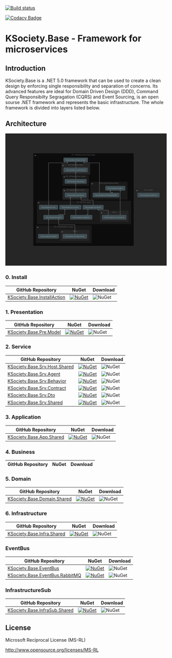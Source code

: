 [![Build status](https://ci.appveyor.com/api/projects/status/svxutqmffkucfp0r?svg=true)](https://ci.appveyor.com/project/maniglia/ksociety-base)

[![Codacy Badge](https://app.codacy.com/project/badge/Grade/a5ea63d68e08495da1d3ab2e26b05159)](https://www.codacy.com/gh/K-Society/KSociety.Base/dashboard?utm_source=github.com&amp;utm_medium=referral&amp;utm_content=K-Society/KSociety.Base&amp;utm_campaign=Badge_Grade)
# KSociety.Base - Framework for microservices

## Introduction

KSociety.Base is a .NET 5.0 framework that can be used to create a clean design by enforcing single responsibility and separation of concerns.
Its advanced features are ideal for Domain Driven Design (DDD), Command Query Responsibilty Segragation (CQRS) and Event Sourcing, is an open sourse 
.NET framework and represents the basic infrastructure. The whole framework is divided into layers listed below.

## Architecture

![Image of Architecture](https://github.com/K-Society/KSociety.Base/blob/experimental/docs/Architecture_view_for_KSociety.Base.png)

### 0. Install
| GitHub Repository | NuGet | Download |
| ------------- | ------------- | ------------- |
| [KSociety.Base.InstallAction](https://github.com/K-Society/KSociety.Base/tree/master/Src/00/KSociety.Base.InstallAction) | [![NuGet](https://img.shields.io/nuget/v/KSociety.Base.InstallAction)](https://www.nuget.org/packages/KSociety.Base.InstallAction) | ![NuGet](https://img.shields.io/nuget/dt/KSociety.Base.InstallAction) |


### 1. Presentation
| GitHub Repository | NuGet | Download |
| ------------- | ------------- | ------------- |
| [KSociety.Base.Pre.Model](https://github.com/K-Society/KSociety.Base/tree/master/Src/01/01/KSociety.Base.Pre.Model) | [![NuGet](https://img.shields.io/nuget/v/KSociety.Base.Pre.Model)](https://www.nuget.org/packages/KSociety.Base.Pre.Model) | ![NuGet](https://img.shields.io/nuget/dt/KSociety.Base.Pre.Model) |

### 2. Service
| GitHub Repository | NuGet | Download |
| ------------- | ------------- | ------------- |
| [KSociety.Base.Srv.Host.Shared](https://github.com/K-Society/KSociety.Base/tree/master/Src/01/02/Host/KSociety.Base.Srv.Host.Shared) | [![NuGet](https://img.shields.io/nuget/v/KSociety.Base.Srv.Host.Shared)](https://www.nuget.org/packages/KSociety.Base.Srv.Host.Shared) | ![NuGet](https://img.shields.io/nuget/dt/KSociety.Base.Srv.Host.Shared) |
| [KSociety.Base.Srv.Agent](https://github.com/K-Society/KSociety.Base/tree/develop/Src/01/02/KSociety.Base.Srv.Agent) | [![NuGet](https://img.shields.io/nuget/v/KSociety.Base.Srv.Agent)](https://www.nuget.org/packages/KSociety.Base.Srv.Agent) | ![NuGet](https://img.shields.io/nuget/dt/KSociety.Base.Srv.Agent) |
| [KSociety.Base.Srv.Behavior](https://github.com/K-Society/KSociety.Base/tree/develop/Src/01/02/KSociety.Base.Srv.Behavior) | [![NuGet](https://img.shields.io/nuget/v/KSociety.Base.Srv.Behavior)](https://www.nuget.org/packages/KSociety.Base.Srv.Behavior) | ![NuGet](https://img.shields.io/nuget/dt/KSociety.Base.Srv.Behavior) |
| [KSociety.Base.Srv.Contract](https://github.com/K-Society/KSociety.Base/tree/develop/Src/01/02/KSociety.Society.Base.Srv.Contract) | [![NuGet](https://img.shields.io/nuget/v/KSociety.Base.Srv.Contract)](https://www.nuget.org/packages/KSociety.Base.Srv.Contract) | ![NuGet](https://img.shields.io/nuget/dt/KSociety.Base.Srv.Contract) |
| [KSociety.Base.Srv.Dto](https://github.com/K-Society/KSociety.Base/tree/develop/Src/01/02/KSociety.Base.Srv.Dto) | [![NuGet](https://img.shields.io/nuget/v/KSociety.Base.Srv.Dto)](https://www.nuget.org/packages/KSociety.Base.Srv.Dto) | ![NuGet](https://img.shields.io/nuget/dt/KSociety.Base.Srv.Dto) |
| [KSociety.Base.Srv.Shared](https://github.com/K-Society/KSociety.Base/tree/develop/Src/01/02/KSociety.Base.Srv.Shared) | [![NuGet](https://img.shields.io/nuget/v/KSociety.Base.Srv.Shared)](https://www.nuget.org/packages/KSociety.Base.Srv.Shared) | ![NuGet](https://img.shields.io/nuget/dt/KSociety.Base.Srv.Shared) |

### 3. Application
| GitHub Repository | NuGet | Download |
| ------------- | ------------- | ------------- |
| [KSociety.Base.App.Shared](https://github.com/K-Society/KSociety.Base/tree/develop/Src/01/03/KSociety.Base.App.Shared) | [![NuGet](https://img.shields.io/nuget/v/KSociety.Base.App.Shared)](https://www.nuget.org/packages/KSociety.Base.App.Shared) | ![NuGet](https://img.shields.io/nuget/dt/KSociety.Base.App.Shared) |

### 4. Business
| GitHub Repository | NuGet | Download |
| ------------- | ------------- | ------------- |

### 5. Domain
| GitHub Repository | NuGet | Download |
| ------------- | ------------- | ------------- |
| [KSociety.Base.Domain.Shared](https://github.com/K-Society/KSociety.Base/tree/develop/Src/01/05/KSociety.Base.Domain.Shared) | [![NuGet](https://img.shields.io/nuget/v/KSociety.Base.Domain.Shared)](https://www.nuget.org/packages/KSociety.Base.Domain.Shared) | ![NuGet](https://img.shields.io/nuget/dt/KSociety.Base.Domain.Shared) |

### 6. Infrastructure
| GitHub Repository | NuGet | Download |
| ------------- | ------------- | ------------- |
| [KSociety.Base.Infra.Shared](https://github.com/K-Society/KSociety.Base/tree/develop/Src/01/06/KSociety.Base.Infra.Shared) | [![NuGet](https://img.shields.io/nuget/v/KSociety.Base.Infra.Shared)](https://www.nuget.org/packages/KSociety.Base.Infra.Shared) | ![NuGet](https://img.shields.io/nuget/dt/KSociety.Base.Infra.Shared) |

### EventBus
| GitHub Repository | NuGet | Download |
| ------------- | ------------- | ------------- |
| [KSociety.Base.EventBus](https://github.com/K-Society/KSociety.Base/tree/develop/Src/01/KSociety.BaseEventBus/KSociety.Base.EventBus) | [![NuGet](https://img.shields.io/nuget/v/KSociety.Base.EventBus)](https://www.nuget.org/packages/KSociety.Base.EventBus) | ![NuGet](https://img.shields.io/nuget/dt/KSociety.Base.EventBus) |
| [KSociety.Base.EventBus.RabbitMQ](https://github.com/K-Society/KSociety.Base/tree/develop/Src/01/KSociety.BaseEventBus/KSociety.Base.EventBusRabbitMQ) | [![NuGet](https://img.shields.io/nuget/v/KSociety.Base.EventBusRabbitMQ)](https://www.nuget.org/packages/KSociety.Base.EventBusRabbitMQ) | ![NuGet](https://img.shields.io/nuget/dt/KSociety.Base.EventBusRabbitMQ) |

### InfrastructureSub
| GitHub Repository | NuGet | Download |
| ------------- | ------------- | ------------- |
| [KSociety.Base.InfraSub.Shared](https://github.com/K-Society/KSociety.Base/tree/develop/Src/01/KSociety.Base.InfraSub.Shared) | [![NuGet](https://img.shields.io/nuget/v/KSociety.Base.InfraSub.Shared)](https://www.nuget.org/packages/KSociety.Base.InfraSub.Shared) | ![NuGet](https://img.shields.io/nuget/dt/KSociety.Base.InfraSub.Shared) |

## License

Microsoft Reciprocal License (MS-RL)

http://www.opensource.org/licenses/MS-RL